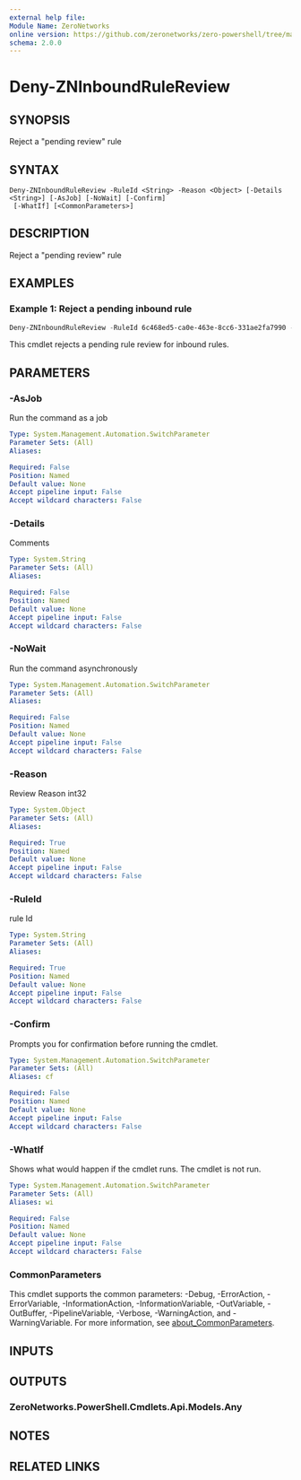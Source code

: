 ```yaml
---
external help file:
Module Name: ZeroNetworks
online version: https://github.com/zeronetworks/zero-powershell/tree/master/src/help/zeronetworks/Deny-ZNInboundRuleReview
schema: 2.0.0
---
```


# Deny-ZNInboundRuleReview

## SYNOPSIS
Reject a "pending review" rule

## SYNTAX

```
Deny-ZNInboundRuleReview -RuleId <String> -Reason <Object> [-Details <String>] [-AsJob] [-NoWait] [-Confirm]
 [-WhatIf] [<CommonParameters>]
```

## DESCRIPTION
Reject a "pending review" rule

## EXAMPLES

### Example 1: Reject a pending inbound rule
```powershell
Deny-ZNInboundRuleReview -RuleId 6c468ed5-ca0e-463e-8cc6-331ae2fa7990 -ReviewReason MissingPortorProcess
```

This cmdlet rejects a pending rule review for inbound rules.

## PARAMETERS

### -AsJob
Run the command as a job

```yaml
Type: System.Management.Automation.SwitchParameter
Parameter Sets: (All)
Aliases:

Required: False
Position: Named
Default value: None
Accept pipeline input: False
Accept wildcard characters: False
```

### -Details
Comments

```yaml
Type: System.String
Parameter Sets: (All)
Aliases:

Required: False
Position: Named
Default value: None
Accept pipeline input: False
Accept wildcard characters: False
```

### -NoWait
Run the command asynchronously

```yaml
Type: System.Management.Automation.SwitchParameter
Parameter Sets: (All)
Aliases:

Required: False
Position: Named
Default value: None
Accept pipeline input: False
Accept wildcard characters: False
```

### -Reason
Review Reason int32

```yaml
Type: System.Object
Parameter Sets: (All)
Aliases:

Required: True
Position: Named
Default value: None
Accept pipeline input: False
Accept wildcard characters: False
```

### -RuleId
rule Id

```yaml
Type: System.String
Parameter Sets: (All)
Aliases:

Required: True
Position: Named
Default value: None
Accept pipeline input: False
Accept wildcard characters: False
```

### -Confirm
Prompts you for confirmation before running the cmdlet.

```yaml
Type: System.Management.Automation.SwitchParameter
Parameter Sets: (All)
Aliases: cf

Required: False
Position: Named
Default value: None
Accept pipeline input: False
Accept wildcard characters: False
```

### -WhatIf
Shows what would happen if the cmdlet runs.
The cmdlet is not run.

```yaml
Type: System.Management.Automation.SwitchParameter
Parameter Sets: (All)
Aliases: wi

Required: False
Position: Named
Default value: None
Accept pipeline input: False
Accept wildcard characters: False
```

### CommonParameters
This cmdlet supports the common parameters: -Debug, -ErrorAction, -ErrorVariable, -InformationAction, -InformationVariable, -OutVariable, -OutBuffer, -PipelineVariable, -Verbose, -WarningAction, and -WarningVariable. For more information, see [about_CommonParameters](http://go.microsoft.com/fwlink/?LinkID=113216).

## INPUTS

## OUTPUTS

### ZeroNetworks.PowerShell.Cmdlets.Api.Models.Any

## NOTES

## RELATED LINKS


